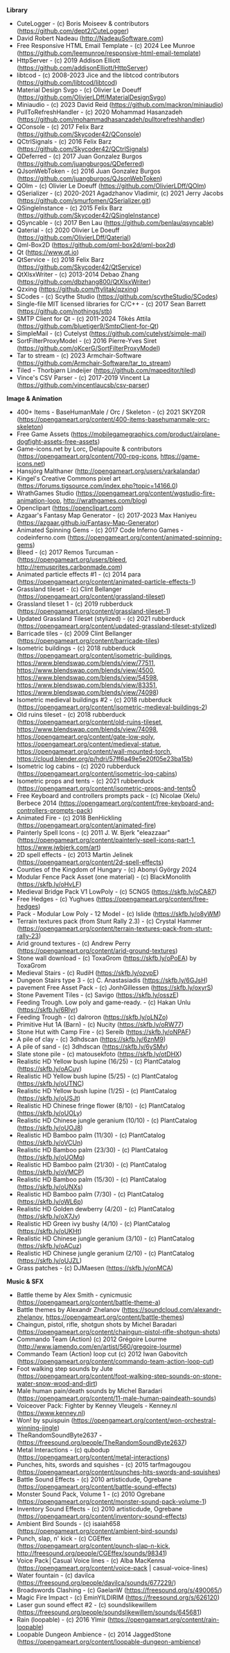 **Library**

- CuteLogger - (c) Boris Moiseev & contributors (https://github.com/dept2/CuteLogger)
- David Robert Nadeau (http://NadeauSoftware.com)
- Free Responsive HTML Email Template - (c) 2024 Lee Munroe (https://github.com/leemunroe/responsive-html-email-template)
- HttpServer - (c) 2019 Addison Elliott (https://github.com/addisonElliott/HttpServer)
- libtcod - (c) 2008-2023 Jice and the libtcod contributors (https://github.com/libtcod/libtcod)
- Material Design Svgo - (c) Olivier Le Doeuff (https://github.com/OlivierLDff/MaterialDesignSvgo)
- Miniaudio - (c) 2023 David Reid (https://github.com/mackron/miniaudio)
- PullToRefreshHandler - (c) 2020 Mohammad Hasanzadeh (https://github.com/mohammadhasanzadeh/pulltorefreshhandler)
- QConsole - (c) 2017 Felix Barz (https://github.com/Skycoder42/QConsole)
- QCtrlSignals - (c) 2016 Felix Barz (https://github.com/Skycoder42/QCtrlSignals)
- QDeferred - (c) 2017 Juan Gonzalez Burgos (https://github.com/juangburgos/QDeferred)
- QJsonWebToken - (c) 2016 Juan Gonzalez Burgos (https://github.com/juangburgos/QJsonWebToken)
- QOlm - (c) Olivier Le Doeuff (https://github.com/OlivierLDff/QOlm)
- QSerializer - (c) 2020-2021 Agadzhanov Vladimir, (c) 2021 Jerry Jacobs (https://github.com/smurfomen/QSerializer.git)
- QSingleInstance - (c) 2015 Felix Barz (https://github.com/Skycoder42/QSingleInstance)
- QSyncable - (c) 2017 Ben Lau (https://github.com/benlau/qsyncable)
- Qaterial - (c) 2020 Olivier Le Doeuff (https://github.com/OlivierLDff/Qaterial)
- Qml-Box2D (https://github.com/qml-box2d/qml-box2d)
- Qt (https://www.qt.io)
- QtService - (c) 2018 Felix Barz (https://github.com/Skycoder42/QtService)
- QtXlsxWriter - (c) 2013-2014 Debao Zhang (https://github.com/dbzhang800/QtXlsxWriter)
- Qzxing (https://github.com/ftylitak/qzxing) 
- SCodes - (c) Scythe Studio (https://github.com/scytheStudio/SCodes)
- Single-file MIT licensed libraries for C/C++ - (c) 2017 Sean Barrett (https://github.com/nothings/stb)
- SMTP Client for Qt - (c) 2011-2024 Tőkés Attila (https://github.com/bluetiger9/SmtpClient-for-Qt)
- SimpleMail - (c) Cutelyst (https://github.com/cutelyst/simple-mail)
- SortFilterProxyModel - (c) 2016 Pierre-Yves Siret (https://github.com/oKcerG/SortFilterProxyModel)
- Tar to stream - (c) 2023 Armchair-Software (https://github.com/Armchair-Software/tar_to_stream)
- Tiled - Thorbjørn Lindeijer (https://github.com/mapeditor/tiled)
- Vince's CSV Parser - (c) 2017-2019 Vincent La (https://github.com/vincentlaucsb/csv-parser)

**Image & Animation**

- 400+ Items - BaseHumanMale / Orc / Skeleton - (c) 2021 SKYZ0R (https://opengameart.org/content/400-items-basehumanmale-orc-skeleton)
- Free Game Assets (https://mobilegamegraphics.com/product/airplane-dogfight-assets-free-assets)
- Game-icons.net by Lorc, Delapouite & contributors (https://opengameart.org/content/700-rpg-icons, https://game-icons.net)
- Hansjörg Malthaner (http://opengameart.org/users/varkalandar)
- Kingel's Creative Commons pixel art (https://forums.tigsource.com/index.php?topic=14166.0)
- WrathGames Studio (https://opengameart.org/content/wgstudio-fire-animation-loop, http://wrathgames.com/blog)
- Openclipart (https://openclipart.com)
- Azgaar's Fantasy Map Generator - (c) 2017-2023 Max Haniyeu (https://azgaar.github.io/Fantasy-Map-Generator)
- Animated Spinning Gems - (c) 2017 Code Inferno Games - codeinferno.com (https://opengameart.org/content/animated-spinning-gems)
- Bleed - (c) 2017 Remos Turcuman - (https://opengameart.org/users/bleed, http://remusprites.carbonmade.com)
- Animated particle effects #1 - (c) 2014 para (https://opengameart.org/content/animated-particle-effects-1)
- Grassland tileset - (c) Clint Bellanger (https://opengameart.org/content/grassland-tileset)
- Grassland tileset 1 - (c) 2019 rubberduck (https://opengameart.org/content/grassland-tileset-1)
- Updated Grassland Tileset (stylized) - (c) 2021 rubberduck (https://opengameart.org/content/updated-grassland-tileset-stylized)
- Barricade tiles - (c) 2009 Clint Bellanger (https://opengameart.org/content/barricade-tiles)
- Isometric buildings - (c) 2018 rubberduck (https://opengameart.org/content/isometric-buildings, https://www.blendswap.com/blends/view/77511, https://www.blendswap.com/blends/view/4500, https://www.blendswap.com/blends/view/54598, https://www.blendswap.com/blends/view/83351, https://www.blendswap.com/blends/view/74098)
- Isometric medieval buildings #2 - (c) 2018 rubberduck (https://opengameart.org/content/isometric-medieval-buildings-2)
- Old ruins tileset - (c) 2018 rubberduck (https://opengameart.org/content/old-ruins-tileset, https://www.blendswap.com/blends/view/74098, https://opengameart.org/content/gate-low-poly, https://opengameart.org/content/medieval-statue, https://opengameart.org/content/wall-mounted-torch, https://cloud.blender.org/p/hdri/57ff6a49e5e20f05e23ba15b)
- Isometric log cabins - (c) 2020 rubberduck (https://opengameart.org/content/isometric-log-cabins)
- Isometric props and tents - (c) 2021 rubberduck (https://opengameart.org/content/isometric-props-and-tentsÖ
- Free Keyboard and controllers prompts pack - (c) Nicolae (Xelu) Berbece 2014 (https://opengameart.org/content/free-keyboard-and-controllers-prompts-pack)
- Animated Fire - (c) 2018 BenHickling (https://opengameart.org/content/animated-fire)
- Painterly Spell Icons - (c) 2011 J. W. Bjerk "eleazzaar" (https://opengameart.org/content/painterly-spell-icons-part-1, https://www.jwbjerk.com/art)
- 2D spell effects - (c) 2013 Martin Jelinek (https://opengameart.org/content/2d-spell-effects)
- Counties of the Kingdom of Hungary - (c) Abonyi György 2024
- Modular Fence Pack Asset (one material) - (c) BlackMonolith (https://skfb.ly/oHvLF)
- Medieval Bridge Pack V1 LowPoly - (c) 5CNG5 (https://skfb.ly/oCA87)
- Free Hedges - (c) Yughues (https://opengameart.org/content/free-hedges)
- Pack - Modular Low Poly - 12 Model - (c) Islide (https://skfb.ly/o8yWM)
- Terrain textures pack (from Stunt Rally 2.3) - (c) Crystal Hammer (https://opengameart.org/content/terrain-textures-pack-from-stunt-rally-23)
- Arid ground textures - (c) Andrew Perry (https://opengameart.org/content/arid-ground-textures)
- Stone wall download - (c) ToxaGrom (https://skfb.ly/oPoEA) by ToxaGrom
- Medieval Stairs - (c) RudiH (https://skfb.ly/ozvpE)
- Dungeon Stairs type 3 - (c) C. Anastasiadis (https://skfb.ly/6GJsH)
- pavement Free Asset Pack - (c) JonhGillessen (https://skfb.ly/oxyrS)
- Stone Pavement Tiles - (c) Savigo (https://skfb.ly/osszE)
- Feeding Trough. Low poly and game-ready. - (c) Hakan Unlu (https://skfb.ly/6RIyr)
- Feeding Trough - (c) dalroron (https://skfb.ly/oLNZo)
- Primitive Hut 1A (Barn) - (c) Nucity (https://skfb.ly/oRW77)
- Stone Hut with Camp Fire - (c) Sereib (https://skfb.ly/oNPAF)
- A pile of clay - (c) 3dhdscan (https://skfb.ly/6znM9)
- A pile of sand - (c) 3dhdscan (https://skfb.ly/6ySMv)
- Slate stone pile - (c) matousekfoto (https://skfb.ly/otDHX)
- Realistic HD Yellow bush lupine (16/25) - (c) PlantCatalog (https://skfb.ly/oACuy)
- Realistic HD Yellow bush lupine (5/25) - (c) PlantCatalog (https://skfb.ly/oUTNC)
- Realistic HD Yellow bush lupine (1/25) - (c) PlantCatalog (https://skfb.ly/oUSJt)
- Realistic HD Chinese fringe flower (8/10) - (c) PlantCatalog (https://skfb.ly/oUOLy)
- Realistic HD Chinese jungle geranium (10/10) - (c) PlantCatalog (https://skfb.ly/oUOJ8)
- Realistic HD Bamboo palm (11/30) - (c) PlantCatalog (https://skfb.ly/oVCUn)
- Realistic HD Bamboo palm (23/30) - (c) PlantCatalog (https://skfb.ly/oUOMq)
- Realistic HD Bamboo palm (21/30) - (c) PlantCatalog (https://skfb.ly/oVMCP)
- Realistic HD Bamboo palm (15/30) - (c) PlantCatalog (https://skfb.ly/oUNXs)
- Realistic HD Bamboo palm (7/30) - (c) PlantCatalog (https://skfb.ly/oWL6p)
- Realistic HD Golden dewberry (4/20) - (c) PlantCatalog (https://skfb.ly/oX7Jv)
- Realistic HD Green ivy bushy (4/10) - (c) PlantCatalog (https://skfb.ly/oUKHt)
- Realistic HD Chinese jungle geranium (3/10) - (c) PlantCatalog (https://skfb.ly/oACuz)
- Realistic HD Chinese jungle geranium (2/10) - (c) PlantCatalog (https://skfb.ly/oUJZL)
- Grass patches - (c) DJMaesen (https://skfb.ly/onMCA)

**Music & SFX**

- Battle theme by Alex Smith - cynicmusic (https://opengameart.org/content/battle-theme-a)
- Battle themes by Alexandr Zhelanov (https://soundcloud.com/alexandr-zhelanov, https://opengameart.org/content/battle-themes)
- Chaingun, pistol, rifle, shotgun shots by Michel Baradari (https://opengameart.org/content/chaingun-pistol-rifle-shotgun-shots)
- Commando Team (Action) (c) 2012  Grégoire Lourme (http://www.jamendo.com/en/artist/560/gregoire-lourme)
- Commando Team (Action) loop cut (c) 2012 Iwan Gabovitch (https://opengameart.org/content/commando-team-action-loop-cut)
- Foot walking step sounds by Jute (https://opengameart.org/content/foot-walking-step-sounds-on-stone-water-snow-wood-and-dirt)
- Male human pain/death sounds by Michel Baradari (https://opengameart.org/content/11-male-human-paindeath-sounds)
- Voiceover Pack: Fighter by Kenney Vleugels - Kenney.nl (https://www.kenney.nl)
- Won! by spuispuin (https://opengameart.org/content/won-orchestral-winning-jingle)
- TheRandomSoundByte2637 - (https://freesound.org/people/TheRandomSoundByte2637)
- Metal Interactions - (c) qubodup (https://opengameart.org/content/metal-interactions)
- Punches, hits, swords and squishes - (c) 2015 tarfmagougou (https://opengameart.org/content/punches-hits-swords-and-squishes)
- Battle Sound Effects - (c) 2010 artisticdude, Ogrebane (https://opengameart.org/content/battle-sound-effects) 
- Monster Sound Pack, Volume 1 - (c) 2010 Ogrebane (https://opengameart.org/content/monster-sound-pack-volume-1)
- Inventory Sound Effects - (c) 2010 artisticdude, Ogrebane (https://opengameart.org/content/inventory-sound-effects)
- Ambient Bird Sounds - (c) isaiah658 (https://opengameart.org/content/ambient-bird-sounds)
- Punch, slap, n' kick - (c) CGEffex (https://opengameart.org/content/punch-slap-n-kick, http://freesound.org/people/CGEffex/sounds/98341)
- Voice Pack│Casual Voice lines - (c) Alba MacKenna (https://opengameart.org/content/voice-pack | casual-voice-lines)
- Water fountain - (c) davilca (https://freesound.org/people/davilca/sounds/677229/)
- Broadswords Clashing - (c) GaelanW (https://freesound.org/s/490065/)
- Magic Fire Impact - (c) EminYILDIRIM (https://freesound.org/s/626120)
- Laser gun sound effect #2 - (c) soundslikewillem (https://freesound.org/people/soundslikewillem/sounds/645681)
- Rain (loopable) - (c) 2016 Ylmir (https://opengameart.org/content/rain-loopable)
- Loopable Dungeon Ambience - (c) 2014 JaggedStone (https://opengameart.org/content/loopable-dungeon-ambience)
